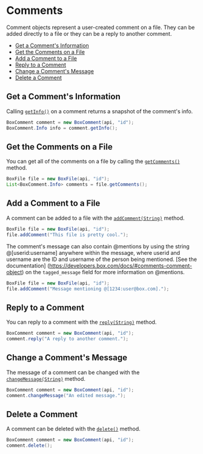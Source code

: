 Comments
========

Comment objects represent a user-created comment on a file. They can be added
directly to a file or they can be a reply to another comment.

* [Get a Comment's Information](#get-a-comments-information)
* [Get the Comments on a File](#get-the-comments-on-a-file)
* [Add a Comment to a File](#add-a-comment-to-a-file)
* [Reply to a Comment](#reply-to-a-comment)
* [Change a Comment's Message](#change-a-comments-message)
* [Delete a Comment](#delete-a-comment)

Get a Comment's Information
---------------------------

Calling [`getInfo()`][get-info] on a comment returns a snapshot of the comment's
info.

```java
BoxComment comment = new BoxComment(api, "id");
BoxComment.Info info = comment.getInfo();
```

[get-info]: https://box.github.io/box-java-sdk/javadoc/com/box/sdk/BoxComment.html#getInfo()

Get the Comments on a File
--------------------------

You can get all of the comments on a file by calling the
[`getComments()`][get-comments] method.

```java
BoxFile file = new BoxFile(api, "id");
List<BoxComment.Info> comments = file.getComments();
```

[get-comments]: https://box.github.io/box-java-sdk/javadoc/com/box/sdk/BoxFile.html#getComments()

Add a Comment to a File
-----------------------

A comment can be added to a file with the [`addComment(String)`][add-comment]
method.

```java
BoxFile file = new BoxFile(api, "id");
file.addComment("This file is pretty cool.");
```

The comment's message can also contain @mentions by using the string
@[userid:username] anywhere within the message, where userid and username are
the ID and username of the person being mentioned. [See the documentation]
(https://developers.box.com/docs/#comments-comment-object) on the
`tagged_message` field for more information on @mentions.

```java
BoxFile file = new BoxFile(api, "id");
file.addComment("Message mentioning @[1234:user@box.com].");
```

[add-comment]: https://box.github.io/box-java-sdk/javadoc/com/box/sdk/BoxFile.html#addComment(java.lang.String)

Reply to a Comment
------------------

You can reply to a comment with the [`reply(String)`][reply] method.

```java
BoxComment comment = new BoxComment(api, "id");
comment.reply("A reply to another comment.");
```

[reply]: https://box.github.io/box-java-sdk/javadoc/com/box/sdk/BoxComment.html#reply(java.lang.String)

Change a Comment's Message
--------------------------

The message of a comment can be changed with the
[`changeMessage(String)`][change-message] method.

```java
BoxComment comment = new BoxComment(api, "id");
comment.changeMessage("An edited message.");
```

[change-message]: https://box.github.io/box-java-sdk/javadoc/com/box/sdk/BoxComment.html#changeMessage(java.lang.String)

Delete a Comment
----------------

A comment can be deleted with the [`delete()`][delete] method.

```java
BoxComment comment = new BoxComment(api, "id");
comment.delete();
```

[delete]: https://box.github.io/box-java-sdk/javadoc/com/box/sdk/BoxComment.html#delete()

